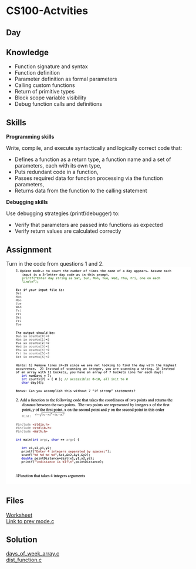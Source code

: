 # CS100-Actvities


## Day

## Knowledge
* Function signature and syntax
* Function definition
* Parameter definition as formal parameters
* Calling custom functions
* Return of primitive types
* Block scope variable visibility
* Debug function calls and definitions



## Skills

__Programming skills__

Write, compile, and execute syntactically and logically correct code that:

* Defines a function as a return type, a function name and a set of parameters, each with its own type,
* Puts redundant code in a function,
* Passes required data for function processing via the function parameters,
* Returns data from the function to the calling statement

__Debugging skills__

Use debugging strategies (printf/debugger) to:

* Verify that parameters are passed into functions as expected
* Verify return values are calculated correctly



## Assignment

Turn in the code from questions 1 and 2.  
![](instructions.jpg)

## Files
[Worksheet](functions.docx)<br>
[Link to prev mode.c](../Array-of-Chars/mode.c)

## Solution

[days\_of\_week\_array.c](days_of_week_array.c)<br>
[dist_function.c](dist_function.c)
